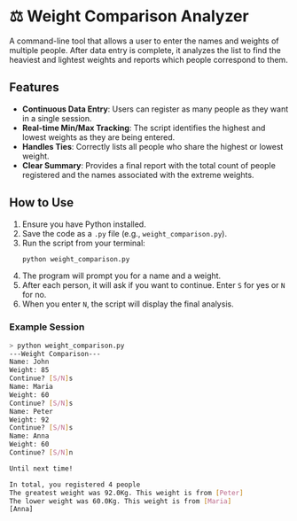 # ⚖️ Weight Comparison Analyzer

A command-line tool that allows a user to enter the names and weights of multiple people. After data entry is complete, it analyzes the list to find the heaviest and lightest weights and reports which people correspond to them.

## Features

* **Continuous Data Entry**: Users can register as many people as they want in a single session.
* **Real-time Min/Max Tracking**: The script identifies the highest and lowest weights as they are being entered.
* **Handles Ties**: Correctly lists all people who share the highest or lowest weight.
* **Clear Summary**: Provides a final report with the total count of people registered and the names associated with the extreme weights.

## How to Use

1.  Ensure you have Python installed.
2.  Save the code as a `.py` file (e.g., `weight_comparison.py`).
3.  Run the script from your terminal:
    ```sh
    python weight_comparison.py
    ```
4.  The program will prompt you for a name and a weight.
5.  After each person, it will ask if you want to continue. Enter `S` for yes or `N` for no.
6.  When you enter `N`, the script will display the final analysis.

### Example Session

```sh
> python weight_comparison.py
---Weight Comparison---
Name: John
Weight: 85
Continue? [S/N]s
Name: Maria
Weight: 60
Continue? [S/N]s
Name: Peter
Weight: 92
Continue? [S/N]s
Name: Anna
Weight: 60
Continue? [S/N]n

Until next time!

In total, you registered 4 people
The greatest weight was 92.0Kg. This weight is from [Peter]
The lower weight was 60.0Kg. This weight is from [Maria]
[Anna]
```
